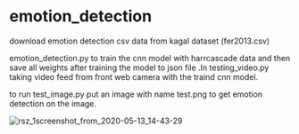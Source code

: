 # emotion_detection

download emotion detection csv data from kagal dataset (fer2013.csv)

emotion_detection.py to train the cnn model with harrcascade data and then save all weights after training the model to json file
.In testing_video.py taking video feed from front web camera with the traind cnn model.

to run test_image.py put an image with name test.png to get emotion detection on the image.

![rsz_1screenshot_from_2020-05-13_14-43-29](https://user-images.githubusercontent.com/50707709/81794459-71e0a680-9528-11ea-8235-e5d604033861.png)
